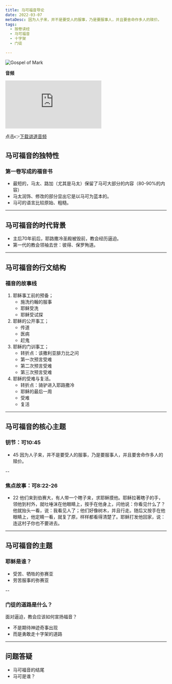 ```yaml
---
title: 马可福音导论
date: 2022-03-07
metaDesc: 因为人子来，并不是要受人的服事，乃是要服事人，并且要舍命作多人的赎价。
tags:
  - 按卷读经
  - 马可福音
  - 十字架
  - 门徒

---
```


![Gospel of Mark](https://i.ibb.co/qCfZjLx/Saint-Mark-gold-banner-1024x512.jpg)

**音频**
<iframe src="https://res.cloudinary.com/jeshurun/video/upload/v1647324246/audio/%E9%A9%AC%E5%8F%AF%E7%A6%8F%E9%9F%B3%E6%A6%82%E8%AE%BA-%E9%97%AE%E9%A2%98%E4%B8%8E%E8%AE%A8%E8%AE%BA_hcgl7i.mp4" class="resize-both" frameborder="0"></iframe>

点击👉[下载讲道音频](https://www.geshandi.top/s/V5C8)

## 马可福音的独特性

### 第一卷写成的福音书
- 最短的，马太、路加（尤其是马太）保留了马可大部分的内容（80-90%的内容）
- 马太润饰、修改的部分显出它是以马可为蓝本的。
- 马可的语言比较原始、粗糙。

---

## 马可福音的时代背景
- 主后70年前后，耶路撒冷圣殿被毁前，教会经历逼迫。
- 第一代的教会领袖去世：彼得、保罗殉道。

---

## 马可福音的行文结构
### 福音的故事线
1. 耶稣事工前的预备；
	+ 施洗约翰的服事
	+ 耶稣受洗
	+ 耶稣受试探
2. 耶稣的公开事工；
	+ 传道
	+ 医病
	+ 赶鬼
3. 耶稣的门训事工；
	+ 转折点：该撒利亚腓力比之问
	+ 第一次预言受难
	+ 第二次预言受难
	+ 第三次预言受难
4. 耶稣的受难与复活。
	+ 转折点：骑驴进入耶路撒冷
	+ 耶稣的最后一周
	+ 受难
	+ 复活

---
## 马可福音的核心主题
### 钥节：可10:45
+ 45 因为人子来，并不是要受人的服事，乃是要服事人，并且要舍命作多人的赎价。

--
### 焦点故事：可8:22-26

+ 22 他们来到伯赛大，有人带一个瞎子来，求耶稣摸他。耶稣拉著瞎子的手，领他到村外，就吐唾沫在他眼睛上，按手在他身上，问他说：你看见什么了？他就抬头一看，说：我看见人了；他们好像树木，并且行走。随后又按手在他眼睛上，他定睛一看，就复了原，样样都看得清楚了。耶稣打发他回家，说：连这村子你也不要进去。


---
## 马可福音的主题
### 耶稣是谁？
+ 受苦、牺牲的弥赛亚
+ 劳苦服事的弥赛亚

--

### 门徒的道路是什么？
面对逼迫，教会应该如何宣扬福音？
+ 不是期待神迹奇事出现
+ 而是勇敢走十字架的道路

---
## 问题答疑
- 马可福音的结尾
- 马可是谁？